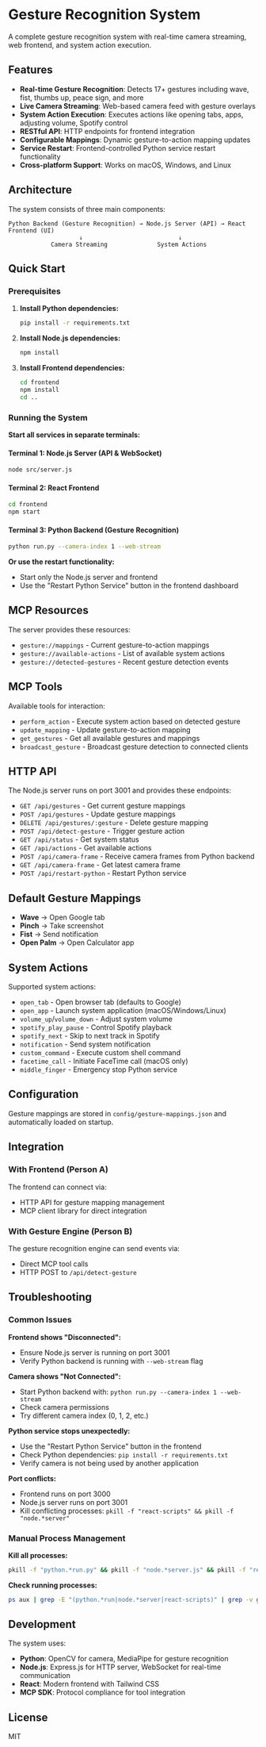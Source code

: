 # Gesture Recognition System

A complete gesture recognition system with real-time camera streaming, web frontend, and system action execution.

## Features

- **Real-time Gesture Recognition**: Detects 17+ gestures including wave, fist, thumbs up, peace sign, and more
- **Live Camera Streaming**: Web-based camera feed with gesture overlays
- **System Action Execution**: Executes actions like opening tabs, apps, adjusting volume, Spotify control
- **RESTful API**: HTTP endpoints for frontend integration
- **Configurable Mappings**: Dynamic gesture-to-action mapping updates
- **Service Restart**: Frontend-controlled Python service restart functionality
- **Cross-platform Support**: Works on macOS, Windows, and Linux

## Architecture

The system consists of three main components:

```
Python Backend (Gesture Recognition) → Node.js Server (API) → React Frontend (UI)
                    ↓                           ↓
            Camera Streaming              System Actions
```

## Quick Start

### Prerequisites

1. **Install Python dependencies:**
   ```bash
   pip install -r requirements.txt
   ```

2. **Install Node.js dependencies:**
   ```bash
   npm install
   ```

3. **Install Frontend dependencies:**
   ```bash
   cd frontend
   npm install
   cd ..
   ```

### Running the System

**Start all services in separate terminals:**

#### Terminal 1: Node.js Server (API & WebSocket)
```bash
node src/server.js
```

#### Terminal 2: React Frontend
```bash
cd frontend
npm start
```

#### Terminal 3: Python Backend (Gesture Recognition)
```bash
python run.py --camera-index 1 --web-stream
```

**Or use the restart functionality:**
- Start only the Node.js server and frontend
- Use the "Restart Python Service" button in the frontend dashboard

## MCP Resources

The server provides these resources:

- `gesture://mappings` - Current gesture-to-action mappings
- `gesture://available-actions` - List of available system actions
- `gesture://detected-gestures` - Recent gesture detection events

## MCP Tools

Available tools for interaction:

- `perform_action` - Execute system action based on detected gesture
- `update_mapping` - Update gesture-to-action mapping
- `get_gestures` - Get all available gestures and mappings
- `broadcast_gesture` - Broadcast gesture detection to connected clients

## HTTP API

The Node.js server runs on port 3001 and provides these endpoints:

- `GET /api/gestures` - Get current gesture mappings
- `POST /api/gestures` - Update gesture mappings
- `DELETE /api/gestures/:gesture` - Delete gesture mapping
- `POST /api/detect-gesture` - Trigger gesture action
- `GET /api/status` - Get system status
- `GET /api/actions` - Get available actions
- `POST /api/camera-frame` - Receive camera frames from Python backend
- `GET /api/camera-frame` - Get latest camera frame
- `POST /api/restart-python` - Restart Python service


## Default Gesture Mappings

- **Wave** → Open Google tab
- **Pinch** → Take screenshot
- **Fist** → Send notification
- **Open Palm** → Open Calculator app

## System Actions

Supported system actions:

- `open_tab` - Open browser tab (defaults to Google)
- `open_app` - Launch system application (macOS/Windows/Linux)
- `volume_up`/`volume_down` - Adjust system volume
- `spotify_play_pause` - Control Spotify playback
- `spotify_next` - Skip to next track in Spotify
- `notification` - Send system notification
- `custom_command` - Execute custom shell command
- `facetime_call` - Initiate FaceTime call (macOS only)
- `middle_finger` - Emergency stop Python service

## Configuration

Gesture mappings are stored in `config/gesture-mappings.json` and automatically loaded on startup.

## Integration

### With Frontend (Person A)
The frontend can connect via:
- HTTP API for gesture mapping management
- MCP client library for direct integration

### With Gesture Engine (Person B)
The gesture recognition engine can send events via:
- Direct MCP tool calls
- HTTP POST to `/api/detect-gesture`

## Troubleshooting

### Common Issues

**Frontend shows "Disconnected":**
- Ensure Node.js server is running on port 3001
- Verify Python backend is running with `--web-stream` flag

**Camera shows "Not Connected":**
- Start Python backend with: `python run.py --camera-index 1 --web-stream`
- Check camera permissions
- Try different camera index (0, 1, 2, etc.)

**Python service stops unexpectedly:**
- Use the "Restart Python Service" button in the frontend
- Check Python dependencies: `pip install -r requirements.txt`
- Verify camera is not being used by another application

**Port conflicts:**
- Frontend runs on port 3000
- Node.js server runs on port 3001
- Kill conflicting processes: `pkill -f "react-scripts" && pkill -f "node.*server"`

### Manual Process Management

**Kill all processes:**
```bash
pkill -f "python.*run.py" && pkill -f "node.*server.js" && pkill -f "react-scripts"
```

**Check running processes:**
```bash
ps aux | grep -E "(python.*run|node.*server|react-scripts)" | grep -v grep
```

## Development

The system uses:
- **Python**: OpenCV for camera, MediaPipe for gesture recognition
- **Node.js**: Express.js for HTTP server, WebSocket for real-time communication
- **React**: Modern frontend with Tailwind CSS
- **MCP SDK**: Protocol compliance for tool integration

## License

MIT